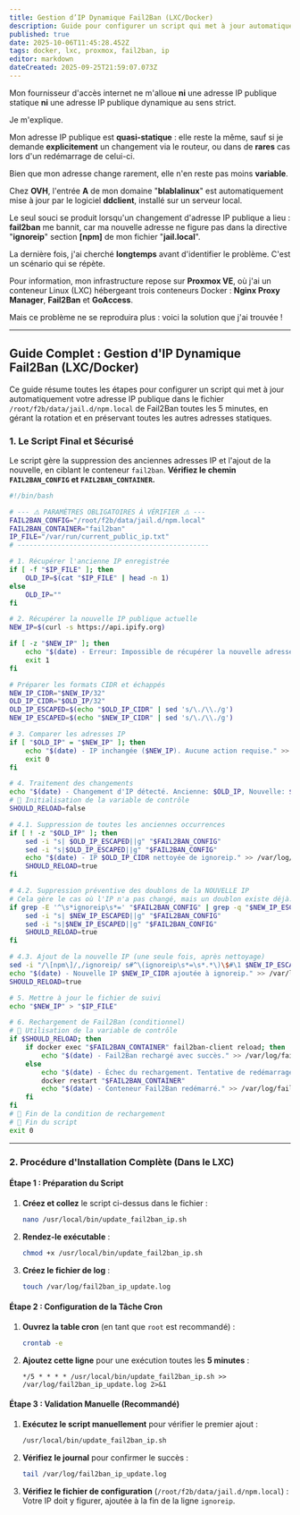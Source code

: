 ```yaml
---
title: Gestion d’IP Dynamique Fail2Ban (LXC/Docker)
description: Guide pour configurer un script qui met à jour automatiquement votre adresse IP publique dans le fichier /root/f2b/data/jail.d/npm.local de Fail2Ban toutes les 5 minutes, en gérant la rotation et en préservant toutes les autres adresses statiques.
published: true
date: 2025-10-06T11:45:28.452Z
tags: docker, lxc, proxmox, fail2ban, ip
editor: markdown
dateCreated: 2025-09-25T21:59:07.073Z
---
```


Mon fournisseur d'accès internet ne m'alloue **ni** une adresse IP publique statique **ni** une adresse IP publique dynamique au sens strict.

Je m'explique.

Mon adresse IP publique est **quasi-statique** : elle reste la même, sauf si je demande **explicitement** un changement via le routeur, ou dans de **rares** cas lors d'un redémarrage de celui-ci.

Bien que mon adresse change rarement, elle n'en reste pas moins **variable**.

Chez **OVH**, l'entrée **A** de mon domaine "**blablalinux**" est automatiquement mise à jour par le logiciel **ddclient**, installé sur un serveur local.

Le seul souci se produit lorsqu'un changement d'adresse IP publique a lieu : **fail2ban** me bannit, car ma nouvelle adresse ne figure pas dans la directive "**ignoreip**" section **[npm]** de mon fichier "**jail.local**".

La dernière fois, j'ai cherché **longtemps** avant d'identifier le problème. C'est un scénario qui se répète.

Pour information, mon infrastructure repose sur **Proxmox VE**, où j'ai un conteneur Linux (LXC) hébergeant trois conteneurs Docker : **Nginx Proxy Manager**, **Fail2Ban** et **GoAccess**.

Mais ce problème ne se reproduira plus : voici la solution que j'ai trouvée !

-----

## Guide Complet : Gestion d'IP Dynamique Fail2Ban (LXC/Docker)

Ce guide résume toutes les étapes pour configurer un script qui met à jour automatiquement votre adresse IP publique dans le fichier `/root/f2b/data/jail.d/npm.local` de Fail2Ban toutes les 5 minutes, en gérant la rotation et en préservant toutes les autres adresses statiques.

### 1\. Le Script Final et Sécurisé

Le script gère la suppression des anciennes adresses IP et l'ajout de la nouvelle, en ciblant le conteneur `fail2ban`. **Vérifiez le chemin `FAIL2BAN_CONFIG` et `FAIL2BAN_CONTAINER`.**

```bash
#!/bin/bash

# --- ⚠️ PARAMÈTRES OBLIGATOIRES À VÉRIFIER ⚠️ ---
FAIL2BAN_CONFIG="/root/f2b/data/jail.d/npm.local"
FAIL2BAN_CONTAINER="fail2ban" 
IP_FILE="/var/run/current_public_ip.txt"
# ------------------------------------------------

# 1. Récupérer l'ancienne IP enregistrée
if [ -f "$IP_FILE" ]; then
    OLD_IP=$(cat "$IP_FILE" | head -n 1)
else
    OLD_IP="" 
fi

# 2. Récupérer la nouvelle IP publique actuelle
NEW_IP=$(curl -s https://api.ipify.org)

if [ -z "$NEW_IP" ]; then
    echo "$(date) - Erreur: Impossible de récupérer la nouvelle adresse IP publique." >> /var/log/fail2ban_ip_update.log
    exit 1
fi

# Préparer les formats CIDR et échappés
NEW_IP_CIDR="$NEW_IP/32"
OLD_IP_CIDR="$OLD_IP/32"
OLD_IP_ESCAPED=$(echo "$OLD_IP_CIDR" | sed 's/\./\\./g')
NEW_IP_ESCAPED=$(echo "$NEW_IP_CIDR" | sed 's/\./\\./g')

# 3. Comparer les adresses IP
if [ "$OLD_IP" = "$NEW_IP" ]; then
    echo "$(date) - IP inchangée ($NEW_IP). Aucune action requise." >> /var/log/fail2ban_ip_update.log
    exit 0
fi

# 4. Traitement des changements
echo "$(date) - Changement d'IP détecté. Ancienne: $OLD_IP, Nouvelle: $NEW_IP" >> /var/log/fail2ban_ip_update.log
# 🚨 Initialisation de la variable de contrôle
SHOULD_RELOAD=false

# 4.1. Suppression de toutes les anciennes occurrences
if [ ! -z "$OLD_IP" ]; then
    sed -i "s| $OLD_IP_ESCAPED||g" "$FAIL2BAN_CONFIG"
    sed -i "s|$OLD_IP_ESCAPED||g" "$FAIL2BAN_CONFIG"
    echo "$(date) - IP $OLD_IP_CIDR nettoyée de ignoreip." >> /var/log/fail2ban_ip_update.log
    SHOULD_RELOAD=true
fi

# 4.2. Suppression préventive des doublons de la NOUVELLE IP
# Cela gère le cas où l'IP n'a pas changé, mais un doublon existe déjà.
if grep -E '^\s*ignoreip\s*=' "$FAIL2BAN_CONFIG" | grep -q "$NEW_IP_ESCAPED"; then
    sed -i "s| $NEW_IP_ESCAPED||g" "$FAIL2BAN_CONFIG"
    sed -i "s|$NEW_IP_ESCAPED||g" "$FAIL2BAN_CONFIG"
    SHOULD_RELOAD=true
fi

# 4.3. Ajout de la nouvelle IP (une seule fois, après nettoyage)
sed -i "/\[npm\]/,/ignoreip/ s#^\(ignoreip\s*=\s*.*\)\$#\1 $NEW_IP_ESCAPED#" "$FAIL2BAN_CONFIG"
echo "$(date) - Nouvelle IP $NEW_IP_CIDR ajoutée à ignoreip." >> /var/log/fail2ban_ip_update.log
SHOULD_RELOAD=true

# 5. Mettre à jour le fichier de suivi
echo "$NEW_IP" > "$IP_FILE"

# 6. Rechargement de Fail2Ban (conditionnel)
# 🚨 Utilisation de la variable de contrôle
if $SHOULD_RELOAD; then
    if docker exec "$FAIL2BAN_CONTAINER" fail2ban-client reload; then
        echo "$(date) - Fail2Ban rechargé avec succès." >> /var/log/fail2ban_ip_update.log
    else
        echo "$(date) - Échec du rechargement. Tentative de redémarrage du conteneur..." >> /var/log/fail2ban_ip_update.log
        docker restart "$FAIL2BAN_CONTAINER"
        echo "$(date) - Conteneur Fail2Ban redémarré." >> /var/log/fail2ban_ip_update.log
    fi
fi
# 🚨 Fin de la condition de rechargement
# 🚨 Fin du script
exit 0
```

-----

### 2\. Procédure d'Installation Complète (Dans le LXC)

#### Étape 1 : Préparation du Script

1.  **Créez et collez** le script ci-dessus dans le fichier :
    ```bash
    nano /usr/local/bin/update_fail2ban_ip.sh
    ```
2.  **Rendez-le exécutable** :
    ```bash
    chmod +x /usr/local/bin/update_fail2ban_ip.sh
    ```
3.  **Créez le fichier de log** :
    ```bash
    touch /var/log/fail2ban_ip_update.log
    ```

#### Étape 2 : Configuration de la Tâche Cron

1.  **Ouvrez la table cron** (en tant que `root` est recommandé) :
    ```bash
    crontab -e
    ```
2.  **Ajoutez cette ligne** pour une exécution toutes les **5 minutes** :
    ```cron
    */5 * * * * /usr/local/bin/update_fail2ban_ip.sh >> /var/log/fail2ban_ip_update.log 2>&1
    ```

#### Étape 3 : Validation Manuelle (Recommandé)

1.  **Exécutez le script manuellement** pour vérifier le premier ajout :
    ```bash
    /usr/local/bin/update_fail2ban_ip.sh
    ```
2.  **Vérifiez le journal** pour confirmer le succès :
    ```bash
    tail /var/log/fail2ban_ip_update.log
    ```
3.  **Vérifiez le fichier de configuration** (`/root/f2b/data/jail.d/npm.local`) : Votre IP doit y figurer, ajoutée à la fin de la ligne `ignoreip`.